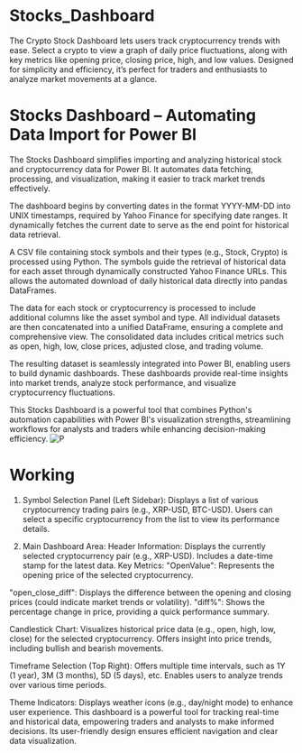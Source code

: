 # Stocks_Dashboard
The Crypto Stock Dashboard lets users track cryptocurrency trends with ease. Select a crypto to view a graph of daily price fluctuations, along with key metrics like opening price, closing price, high, and low values. Designed for simplicity and efficiency, it’s perfect for traders and enthusiasts to analyze market movements at a glance.
# Stocks Dashboard – Automating Data Import for Power BI
The Stocks Dashboard simplifies importing and analyzing historical stock and cryptocurrency data for Power BI. It automates data fetching, processing, and visualization, making it easier to track market trends effectively.

The dashboard begins by converting dates in the format YYYY-MM-DD into UNIX timestamps, required by Yahoo Finance for specifying date ranges. It dynamically fetches the current date to serve as the end point for historical data retrieval.

A CSV file containing stock symbols and their types (e.g., Stock, Crypto) is processed using Python. The symbols guide the retrieval of historical data for each asset through dynamically constructed Yahoo Finance URLs. This allows the automated download of daily historical data directly into pandas DataFrames.

The data for each stock or cryptocurrency is processed to include additional columns like the asset symbol and type. All individual datasets are then concatenated into a unified DataFrame, ensuring a complete and comprehensive view. The consolidated data includes critical metrics such as open, high, low, close prices, adjusted close, and trading volume.

The resulting dataset is seamlessly integrated into Power BI, enabling users to build dynamic dashboards. These dashboards provide real-time insights into market trends, analyze stock performance, and visualize cryptocurrency fluctuations.

This Stocks Dashboard is a powerful tool that combines Python's automation capabilities with Power BI's visualization strengths, streamlining workflows for analysts and traders while enhancing decision-making efficiency.
![P](https://github.com/user-attachments/assets/3ecdc418-5399-4833-90c6-572860b8e974)
# Working
1. Symbol Selection Panel (Left Sidebar):
Displays a list of various cryptocurrency trading pairs (e.g., XRP-USD, BTC-USD).
Users can select a specific cryptocurrency from the list to view its performance details.

2. Main Dashboard Area:
Header Information: Displays the currently selected cryptocurrency pair (e.g., XRP-USD).
Includes a date-time stamp for the latest data.
Key Metrics: "OpenValue": Represents the opening price of the selected cryptocurrency.

"open_close_diff": Displays the difference between the opening and closing prices (could indicate market trends or volatility).
"diff%": Shows the percentage change in price, providing a quick performance summary.

Candlestick Chart:
Visualizes historical price data (e.g., open, high, low, close) for the selected cryptocurrency.
Offers insight into price trends, including bullish and bearish movements.

Timeframe Selection (Top Right):
Offers multiple time intervals, such as 1Y (1 year), 3M (3 months), 5D (5 days), etc.
Enables users to analyze trends over various time periods.

Theme Indicators:
Displays weather icons (e.g., day/night mode) to enhance user experience.
This dashboard is a powerful tool for tracking real-time and historical data, empowering traders and analysts to make informed decisions. Its user-friendly design ensures efficient navigation and clear data visualization.
